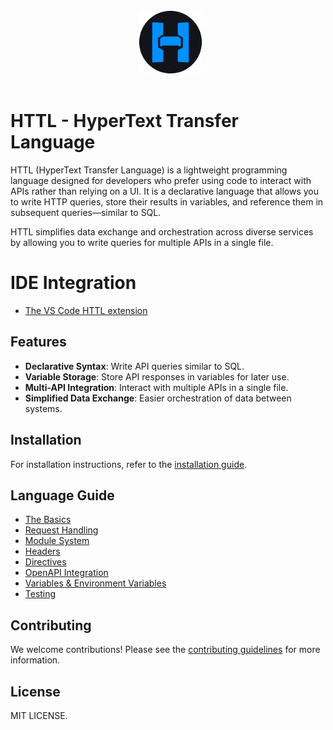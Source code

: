<br />

<div align="center">
  <a href="https://httl.dev" />
    <img alt="httl" src="docs/images/logo.png" width="100px"/>
  </a>
</div>

<br />

# HTTL - HyperText Transfer Language

HTTL (HyperText Transfer Language) is a lightweight programming language designed for developers who prefer using code to interact with APIs rather than relying on a UI. It is a declarative language that allows you to write HTTP queries, store their results in variables, and reference them in subsequent queries—similar to SQL.

HTTL simplifies data exchange and orchestration across diverse services by allowing you to write queries for multiple APIs in a single file.

# IDE Integration

- [The VS Code HTTL extension](https://marketplace.visualstudio.com/items?itemName=HTTL.httl-vscode)

## Features

- **Declarative Syntax**: Write API queries similar to SQL.
- **Variable Storage**: Store API responses in variables for later use.
- **Multi-API Integration**: Interact with multiple APIs in a single file.
- **Simplified Data Exchange**: Easier orchestration of data between systems.

## Installation

For installation instructions, refer to the [installation guide](https://httl.dev/docs/introduction/installation).

## Language Guide

- [The Basics](https://httl.dev/docs/guide)
- [Request Handling](https://httl.dev/docs/guide/request)
- [Module System](https://httl.dev/docs/guide/module)
- [Headers](https://httl.dev/docs/guide/header)
- [Directives](https://httl.dev/docs/guide/directives)
- [OpenAPI Integration](https://httl.dev/docs/guide/openapi)
- [Variables & Environment Variables](https://httl.dev/docs/guide/variables)
- [Testing](https://httl.dev/docs/guide/testing)

## Contributing

We welcome contributions! Please see the [contributing guidelines](https://httl.dev/docs/introduction/contributing) for more information.

## License

MIT LICENSE.
